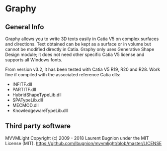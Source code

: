 # Graphy

## General Info
Graphy allows you to write 3D texts easily in Catia V5 on complex surfaces and directions.
Text obtained can be kept as a surface or in volume but cannot be modified directly in Catia.
Graphy only uses Generative Shape Design module; it does not need other specific Catia V5 license and supports all Windows fonts.

From version v3.2, it has been tested with Catia V5 R19, R20 and R28.
Work fine if compiled with the associated reference Catia dlls:
- INFITF.dll
- PARTITF.dll
- HybridShapeTypeLib.dll
- SPATypeLib.dll
- MECMOD.dll
- KnowledgewareTypeLib.dll

## Third party software

MVVMLight
Copyright (c) 2009 - 2018 Laurent Bugnion under the MIT License (MIT).
https://github.com/lbugnion/mvvmlight/blob/master/LICENSE

